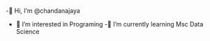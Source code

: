  -👋 Hi, I’m @chandanajaya
- 👀 I’m interested in Programing
-🌱 I’m currently learning Msc Data Science


<!---
chandanajaya/chandanajaya is a ✨ special ✨ repository because its `README.md` (this file) appears on your GitHub profile.
You can click the Preview link to take a look at your changes.
--->
